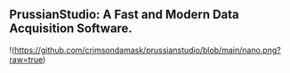 ## PrussianStudio: A Fast and Modern Data Acquisition Software.

!(https://github.com/crimsondamask/prussianstudio/blob/main/nano.png?raw=true)
